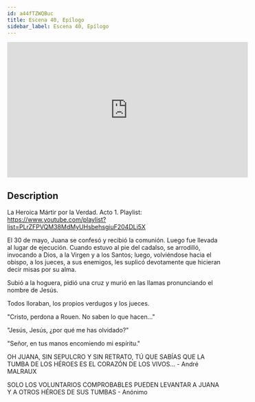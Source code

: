 ```yaml
---
id: a44fTZWQBuc
title: Escena 40, Epílogo
sidebar_label: Escena 40, Epílogo
---
```


<iframe
  width="560"
  height="315"
  src="https://www.youtube.com/embed/a44fTZWQBuc"
  title="YouTube video player"
  frameborder="0"
  allow="accelerometer; autoplay; clipboard-write; encrypted-media; gyroscope; picture-in-picture; web-share"
  referrerpolicy="strict-origin-when-cross-origin"
  allowfullscreen
></iframe>

## Description

La Heroica Mártir por la Verdad. Acto 1.
Playlist: https://www.youtube.com/playlist?list=PLrZFPVQM38MdMyUHsbehsgiuF204DLi5X

El 30 de mayo, Juana se confesó y recibió la comunión. Luego fue llevada al lugar de ejecución. Cuando estuvo al pie del cadalso, se arrodilló, invocando a Dios, a la Virgen y a los Santos; luego, volviéndose hacia el obispo, a los jueces, a sus enemigos, les suplicó devotamente que hicieran decir misas por su alma. 

Subió a la hoguera, pidió una cruz y murió en las llamas pronunciando el nombre de Jesús. 

Todos lloraban, los propios verdugos y los jueces.


"Cristo, perdona a Rouen. No saben lo que hacen..."

"Jesús, Jesús, ¿por qué me has olvidado?"

"Señor, en tus manos encomiendo mi espíritu."


OH JUANA, SIN SEPULCRO Y SIN RETRATO, TÚ QUE SABÍAS QUE LA TUMBA DE LOS HÉROES ES EL CORAZÓN DE LOS VIVOS... - André MALRAUX


SOLO LOS VOLUNTARIOS COMPROBABLES PUEDEN LEVANTAR A JUANA Y A OTROS HÉROES DE SUS TUMBAS - Anónimo
